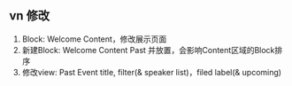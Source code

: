 ## vn 修改
1.  Block: Welcome Content，修改展示页面
2.  新建Block: Welcome Content Past 并放置，会影响Content区域的Block排序
3.  修改view: Past Event title, filter(& speaker list)，filed label(& upcoming)